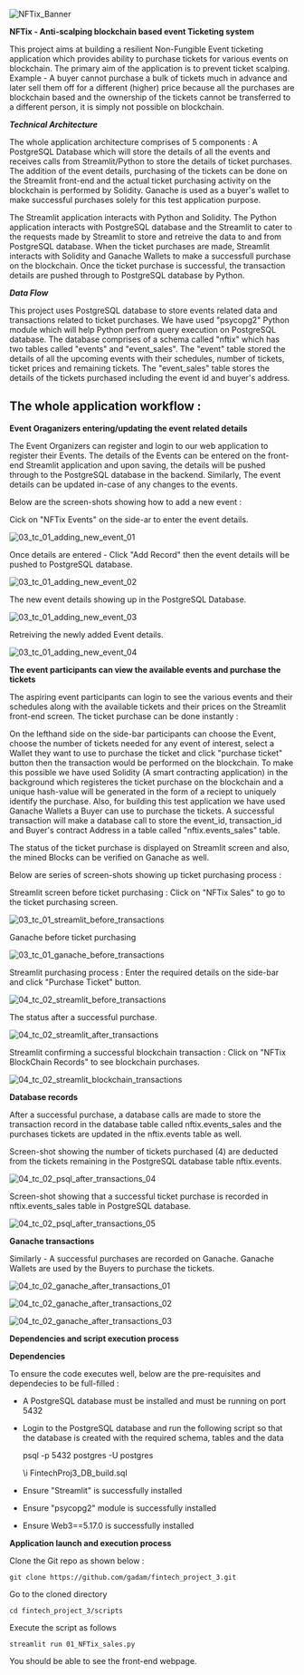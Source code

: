 
![NFTix_Banner](https://user-images.githubusercontent.com/112692272/223023428-74b07d70-50c6-443d-9c3b-78d04fcc4672.png)

**NFTix - Anti-scalping blockchain based event Ticketing system**

This project aims at building a resilient Non-Fungible Event ticketing application which provides ability to purchase tickets for various events on blockchain. The primary aim of the application is to prevent ticket scalping. Example - A buyer cannot purchase a bulk of tickets much in advance and later sell them off for a different (higher) price because all the purchases are blockchain based and the ownership of the tickets cannot be transferred to a different person, it is simply not possible on blockchain. 

***Technical Architecture***

The whole application architecture comprises of 5 components : A PostgreSQL Database which will store the details of all the events and receives calls from Streamlit/Python to store the details of ticket purchases. The addition of the event details, purchasing of the tickets can be done on the Streamlit front-end and the actual ticket purchasing activity on the blockchain is performed by Solidity. Ganache is used as a buyer's wallet to make successful purchases solely for this test application purpose.

The Streamlit application interacts with Python and Solidity. The Python application interacts with PostgreSQL database and the Streamlit to cater to the requests made by Streamlit to store and retreive the data to and from PostgreSQL database. When the ticket purchases are made, Streamlit interacts with Solidity and Ganache Wallets to make a successfull purchase on the blockchain. Once the ticket purchase is successful, the transaction details are pushed through to PostgreSQL database by Python.

***Data Flow***

This project uses PostgreSQL database to store events related data and transactions related to ticket purchases. We have used "psycopg2" Python module which will help Python perfrom query execution on PostgreSQL database. The database comprises of a schema called "nftix" which has two tables called "events" and "event_sales". The "event" table stored the details of all the upcoming events with their schedules, number of tickets, ticket prices and remaining tickets. The "event_sales" table stores the details of the tickets purchased including the event id and buyer's address.

## The whole application workflow :

**Event Oraganizers entering/updating the event related details**

The Event Organizers can register and login to our web application to register their Events. The details of the Events can be entered on the front-end Streamlit application and upon saving, the details will be pushed through to the PostgreSQL database in the backend. Similarly, The event details can be updated in-case of any changes to the events.

Below are the screen-shots showing how to add a new event :

Cick on "NFTix Events" on the side-ar to enter the event details.

![03_tc_01_adding_new_event_01](https://user-images.githubusercontent.com/112692272/223017198-17eb5472-7b50-4178-bcb5-5d81acfe9001.png)

Once details are entered - Click "Add Record" then the event details will be pushed to PostgreSQL database.

![03_tc_01_adding_new_event_02](https://user-images.githubusercontent.com/112692272/223017223-956c1935-6fdf-42b7-960a-7f9d31df8b51.png)

The new event details showing up in the PostgreSQL Database.

![03_tc_01_adding_new_event_03](https://user-images.githubusercontent.com/112692272/223017249-d64c1222-b3e5-4514-a25c-eddbfc507d92.png)

Retreiving the newly added Event details.

![03_tc_01_adding_new_event_04](https://user-images.githubusercontent.com/112692272/223017282-bb5d6bb6-11f0-4d31-b7c4-c0c861a0f0fc.png)


**The event participants can view the available events and purchase the tickets**

The aspiring event participants can login to see the various events and their schedules along with the available tickets and their prices on the Streamlit front-end screen. The ticket purchase can be done instantly :

On the lefthand side on the side-bar participants can choose the Event, choose the number of tickets needed for any event of interest, select a Wallet they want to use to purchase the ticket and click "purchase ticket" button then the transaction would be performed on the blockchain. To make this possible we have used Solidity (A smart contracting application) in the background which registeres the ticket purchase on the blockchain and a unique hash-value will be generated in the form of a reciept to uniquely identify the purchase. Also, for building this test application we have used Ganache Wallets a Buyer can use to purchase the tickets. A successful transaction will make a database call to store the event_id, transaction_id and Buyer's contract Address in a table called "nftix.events_sales" table.

The status of the ticket purchase is displayed on Streamlit screen and also, the mined Blocks can be verified on Ganache as well.

Below are series of screen-shots showing up ticket purchasing process :

Streamlit screen before ticket purchasing : Click on "NFTix Sales" to go to the ticket purchasing screen.

![03_tc_01_streamlit_before_transactions](https://user-images.githubusercontent.com/112692272/223025083-c2b40585-5552-44b4-aa8b-cab992ca193d.png)

Ganache before ticket purchasing

![03_tc_01_ganache_before_transactions](https://user-images.githubusercontent.com/112692272/223025217-f93eb6e0-72bf-46f0-b172-1e8dddadbdc4.png)

Streamlit purchasing process : Enter the required details on the side-bar and click "Purchase Ticket" button.

![04_tc_02_streamlit_before_transactions](https://user-images.githubusercontent.com/112692272/223025301-4ffaf223-f5e2-4b47-82eb-55d8b0373200.png)

The status after a successful purchase.

![04_tc_02_streamlit_after_transactions](https://user-images.githubusercontent.com/112692272/223025466-4c963b83-b786-4079-b7c3-c000aa04abb1.png)

Streamlit confirming a successful blockchain transaction : Click on "NFTix BlockChain Records" to see blockchain purchases.

![04_tc_02_streamlit_blockchain_transactions](https://user-images.githubusercontent.com/112692272/223025525-f97d68c1-5db0-46e9-bdd7-43d6a8943777.png)

**Database records**

After a successful purchase, a database calls are made to store the transaction record in the database table called nftix.events_sales and the purchases tickets are updated in the nftix.events table as well.

Screen-shot showing the number of tickets purchased (4) are deducted from the tickets remaining in the PostgreSQL database table nftix.events.

![04_tc_02_psql_after_transactions_04](https://user-images.githubusercontent.com/112692272/223025866-e90fbbe1-4057-4c7b-9701-2ef9a8cbd210.png)

Screen-shot showing that a successful ticket purchase is recorded in nftix.events_sales table in PostgreSQL database.

![04_tc_02_psql_after_transactions_05](https://user-images.githubusercontent.com/112692272/223025925-a7f840f6-34d9-4747-87a6-efa4a951e6bf.png)


**Ganache transactions**

Similarly - A successful purchases are recorded on Ganache. Ganache Wallets are used by the Buyers to purchase the tickets.

![04_tc_02_ganache_after_transactions_01](https://user-images.githubusercontent.com/112692272/223025734-887c093d-2eef-4853-a4b3-58cd03e881fb.png)

![04_tc_02_ganache_after_transactions_02](https://user-images.githubusercontent.com/112692272/223025759-c4366551-9ab2-41bc-b953-972b1378d908.png)

![04_tc_02_ganache_after_transactions_03](https://user-images.githubusercontent.com/112692272/223025780-295fb794-cbfc-45b3-b104-4f7f0d9829fa.png)



**Dependencies and script execution process**

**Dependencies**

To ensure the code executes well, below are the pre-requisites and dependecies to be full-filled :

- A PostgreSQL database must be installed and must be running on port 5432
- Login to the PostgreSQL database and run the following script so that the database is created with the required schema, tables and the data

    psql -p 5432 postgres -U postgres

    \i FintechProj3_DB_build.sql

- Ensure "Streamlit" is successfully installed
- Ensure "psycopg2" module is successfully installed
- Ensure Web3==5.17.0 is successfully installed


**Application launch and execution process**

Clone the Git repo as shown below :

    git clone https://github.com/gadam/fintech_project_3.git

Go to the cloned directory

    cd fintech_project_3/scripts

Execute the script as follows

    streamlit run 01_NFTix_sales.py

You should be able to see the front-end webpage.
